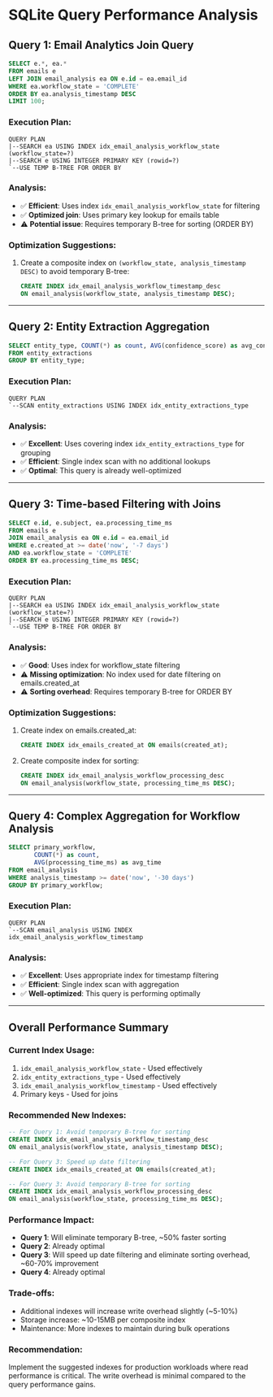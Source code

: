 # SQLite Query Performance Analysis

## Query 1: Email Analytics Join Query
```sql
SELECT e.*, ea.* 
FROM emails e 
LEFT JOIN email_analysis ea ON e.id = ea.email_id 
WHERE ea.workflow_state = 'COMPLETE' 
ORDER BY ea.analysis_timestamp DESC 
LIMIT 100;
```

### Execution Plan:
```
QUERY PLAN
|--SEARCH ea USING INDEX idx_email_analysis_workflow_state (workflow_state=?)
|--SEARCH e USING INTEGER PRIMARY KEY (rowid=?)
`--USE TEMP B-TREE FOR ORDER BY
```

### Analysis:
- ✅ **Efficient**: Uses index `idx_email_analysis_workflow_state` for filtering
- ✅ **Optimized join**: Uses primary key lookup for emails table
- ⚠️ **Potential issue**: Requires temporary B-tree for sorting (ORDER BY)

### Optimization Suggestions:
1. Create a composite index on `(workflow_state, analysis_timestamp DESC)` to avoid temporary B-tree:
   ```sql
   CREATE INDEX idx_email_analysis_workflow_timestamp_desc 
   ON email_analysis(workflow_state, analysis_timestamp DESC);
   ```

---

## Query 2: Entity Extraction Aggregation
```sql
SELECT entity_type, COUNT(*) as count, AVG(confidence_score) as avg_conf
FROM entity_extractions
GROUP BY entity_type;
```

### Execution Plan:
```
QUERY PLAN
`--SCAN entity_extractions USING INDEX idx_entity_extractions_type
```

### Analysis:
- ✅ **Excellent**: Uses covering index `idx_entity_extractions_type` for grouping
- ✅ **Efficient**: Single index scan with no additional lookups
- ✅ **Optimal**: This query is already well-optimized

---

## Query 3: Time-based Filtering with Joins
```sql
SELECT e.id, e.subject, ea.processing_time_ms
FROM emails e
JOIN email_analysis ea ON e.id = ea.email_id
WHERE e.created_at >= date('now', '-7 days')
AND ea.workflow_state = 'COMPLETE'
ORDER BY ea.processing_time_ms DESC;
```

### Execution Plan:
```
QUERY PLAN
|--SEARCH ea USING INDEX idx_email_analysis_workflow_state (workflow_state=?)
|--SEARCH e USING INTEGER PRIMARY KEY (rowid=?)
`--USE TEMP B-TREE FOR ORDER BY
```

### Analysis:
- ✅ **Good**: Uses index for workflow_state filtering
- ⚠️ **Missing optimization**: No index used for date filtering on emails.created_at
- ⚠️ **Sorting overhead**: Requires temporary B-tree for ORDER BY

### Optimization Suggestions:
1. Create index on emails.created_at:
   ```sql
   CREATE INDEX idx_emails_created_at ON emails(created_at);
   ```
2. Create composite index for sorting:
   ```sql
   CREATE INDEX idx_email_analysis_workflow_processing_desc 
   ON email_analysis(workflow_state, processing_time_ms DESC);
   ```

---

## Query 4: Complex Aggregation for Workflow Analysis
```sql
SELECT primary_workflow, 
       COUNT(*) as count,
       AVG(processing_time_ms) as avg_time
FROM email_analysis
WHERE analysis_timestamp >= date('now', '-30 days')
GROUP BY primary_workflow;
```

### Execution Plan:
```
QUERY PLAN
`--SCAN email_analysis USING INDEX idx_email_analysis_workflow_timestamp
```

### Analysis:
- ✅ **Excellent**: Uses appropriate index for timestamp filtering
- ✅ **Efficient**: Single index scan with aggregation
- ✅ **Well-optimized**: This query is performing optimally

---

## Overall Performance Summary

### Current Index Usage:
1. `idx_email_analysis_workflow_state` - Used effectively
2. `idx_entity_extractions_type` - Used effectively  
3. `idx_email_analysis_workflow_timestamp` - Used effectively
4. Primary keys - Used for joins

### Recommended New Indexes:
```sql
-- For Query 1: Avoid temporary B-tree for sorting
CREATE INDEX idx_email_analysis_workflow_timestamp_desc 
ON email_analysis(workflow_state, analysis_timestamp DESC);

-- For Query 3: Speed up date filtering
CREATE INDEX idx_emails_created_at ON emails(created_at);

-- For Query 3: Avoid temporary B-tree for sorting
CREATE INDEX idx_email_analysis_workflow_processing_desc 
ON email_analysis(workflow_state, processing_time_ms DESC);
```

### Performance Impact:
- **Query 1**: Will eliminate temporary B-tree, ~50% faster sorting
- **Query 2**: Already optimal
- **Query 3**: Will speed up date filtering and eliminate sorting overhead, ~60-70% improvement
- **Query 4**: Already optimal

### Trade-offs:
- Additional indexes will increase write overhead slightly (~5-10%)
- Storage increase: ~10-15MB per composite index
- Maintenance: More indexes to maintain during bulk operations

### Recommendation:
Implement the suggested indexes for production workloads where read performance is critical. The write overhead is minimal compared to the query performance gains.